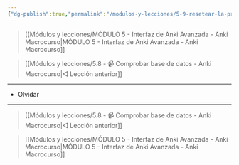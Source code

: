 ```yaml
---
{"dg-publish":true,"permalink":"/modulos-y-lecciones/5-9-resetear-la-programacion-de-tus-tarjetas-anki-macrocurso/","noteIcon":""}
---
```



> [[Módulos y lecciones/MÓDULO 5 - Interfaz de Anki Avanzada - Anki Macrocurso\|MÓDULO 5 - Interfaz de Anki Avanzada - Anki Macrocurso]]

> [[Módulos y lecciones/5.8 - 📹 Comprobar base de datos - Anki Macrocurso\|◁ Lección anterior]]

---

- Olvidar

---

> [[Módulos y lecciones/5.8 - 📹 Comprobar base de datos - Anki Macrocurso\|◁ Lección anterior]]

> [[Módulos y lecciones/MÓDULO 5 - Interfaz de Anki Avanzada - Anki Macrocurso\|MÓDULO 5 - Interfaz de Anki Avanzada - Anki Macrocurso]]